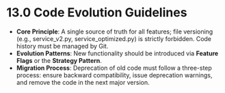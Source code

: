 # **13.0 Code Evolution Guidelines**

* **Core Principle**: A single source of truth for all features; file versioning (e.g., service\_v2.py, service\_optimized.py) is strictly forbidden. Code history must be managed by Git.
* **Evolution Patterns**: New functionality should be introduced via **Feature Flags** or the **Strategy Pattern**.
* **Migration Process**: Deprecation of old code must follow a three-step process: ensure backward compatibility, issue deprecation warnings, and remove the code in the next major version.
